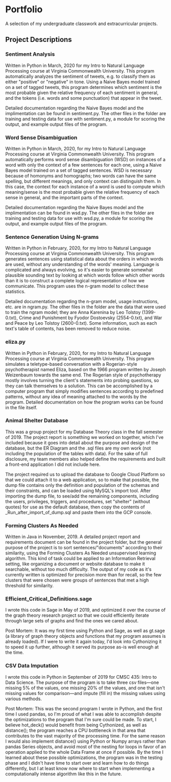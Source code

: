 # Portfolio
A selection of my undergraduate classwork and extracurricular projects.

## Project Descriptions
### Sentiment Analysis
Written in Python in March, 2020 for my Intro to Natural Language Processing course at Virginia Commonwealth University. This program automatically analyzes the sentiment of tweets, e.g. to classify them as either "positive" or "negative" in tone. Using a Naive Bayes model trained on a set of tagged tweets, this program determines which sentiment is the most probable given the relative frequency of each sentiment in general, and the tokens (i.e. words and some punctuation) that appear in the tweet.

Detailed documentation regarding the Naive Bayes model and the implimentation can be found in sentiment.py. The other files in the folder are training and testing data for use with sentiment.py, a module for scoring the output, and example output files of the program.

### Word Sense Disambiguation
Written in Python in March, 2020, for my Intro to Natural Language Processing course at Virginia Commonwealth University. This program automatically performs word sense disambiguation (WSD) on instances of a word with only the context of a few sentences for each one, using a Naive Bayes model trained on a set of tagged sentences. WSD is necessary because of homonyms and homographs; two words can have the same spelling, but different meanings, and only context can distinguish them. In this case, the context for each instance of a word is used to compute which meaning/sense is the most probable given the relative frequency of each sense in general, and the important parts of the context.

Detailed documentation regarding the Naive Bayes model and the implimentation can be found in wsd.py. The other files in the folder are training and testing data for use with wsd.py, a module for scoring the output, and example output files of the program.

### Sentence Generation Using N-grams 
Written in Python in February, 2020, for my Intro to Natural Language Processing course at Virginia Commonwealth University. This program generates sentences using statistical data about the orders in which words are used, without any understanding of the words' meaning. Language is complicated and always evolving, so it's easier to generate somewhat plausible sounding text by looking at which words follow which other words than it is to construct a complete logical representation of how we communicate. This program uses the n-gram model to collect these statistics.

Detailed documentation regarding the n-gram model, usage instructions, etc. are in ngram.py. The other files in the folder are the data that were used to train the ngram model; they are Anna Karenina by Leo Tolstoy (1399-0.txt), Crime and Punishment by Fyodor Dostoevsky (2554-0.txt), and War and Peace by Leo Tolstoy (2600-0.txt). Some information, such as each text's table of contents, has been removed to reduce noise.

### eliza.py
Written in Python in February, 2020, for my Intro to Natural Language Processing course at Virginia Commonwealth University. This program simulates a teletype-based conversation with a Rogerian-style psychotherapist named Eliza, based on the 1966 program written by Joseph Weizenbaum towards the same end. The Rogerian style of psychotherapy mostly involves turning the client's statements into probing questions, so they can talk themselves to a solution. This can be accomplished by a computer program that simply modifies sentences according to predefined patterns, without any idea of meaning attached to the words by the program. Detailed documentation on how the program works can be found in the file itself.

### Animal Shelter Database
This was a group project for my Database Theory class in the fall semester of 2019. The project report is something we worked on together, which I've included because it goes into detail about the purpose and design of the database, but the ER Diagram and the .sql files are my own work (not including the population of the tables with data). For the sake of full disclosure, my team members also helped define the requirements and built a front-end application I did not include here. 

The project required us to upload the database to Google Cloud Platform so that we could attach it to a web application, so to make that possible, the dump file contains only the definition and population of the schemas and their constraints, and can be loaded using MySQL's import tool. After importing the dump file, to see/add the remaining components, including the users, privileges, triggers, and procedures, set "shelter" (without quotes) for use as the default database, then copy the contents of \_Run_after_import_of_dump.sql and paste them into the GCP console. 
 
### Forming Clusters As Needed 
Written in Java in November, 2019. A detailed project report and requirements document can be found in the project folder, but the general purpose of the project is to sort sentences/"documents" according to their similarity, using the Forming Clusters As Needed unsupervised learning algorithm. This kind of task could be applied to an Information Retrieval setting, like organizing a document or website database to make it searchable, without too much difficulty. The output of my code as it's currently written is optimized for precision more than for recall, so the few clusters that were chosen were groups of sentences that met a high threshold for similarity.

### Efficient_Critical_Definitions.sage
I wrote this code in Sage in May of 2019, and optimized it over the course of the graph theory research project so that we could efficiently iterate through large sets of graphs and find the ones we cared about. 

Post Mortem: It was my first time using Python and Sage, as well as gt.sage (a library of graph theory objects and functions that my program assumes is already loaded). If I were to write it again today, I'd look into Cythonizing it to speed it up further, although it served its purpose as-is well enough at the time.  

### CSV Data Imputation
I wrote this code in Python in September of 2019 for CMSC 435: Intro to Data Science. The purpose of the program is to take three csv files—one missing 5% of the values, one missing 20% of the values, and one that isn't missing values for comparison—and impute (fill in) the missing values using various methods.

Post Mortem: This was the second program I wrote in Python, and the first time I used pandas, so I'm proud of what I was able to accomplish despite the optimizations to the program that I'm sure could be made. To start, I believe hot_deck() would benefit from being Cythonized, as well as distance(); the program reaches a CPU bottleneck in that area that contributes to the vast majority of the processing time. For the same reason I would also implement distance() using Python or Numpy arrays rather than pandas Series objects, and avoid most of the nesting for loops in favor of an operation applied to the whole Data Frame at once if possible. By the time I learned about these possible optimizations, the program was in the testing phase and I didn't have time to start over and learn how to do things differently, but I at least know now where to start when implementing a computationally intense algorithm like this in the future.
